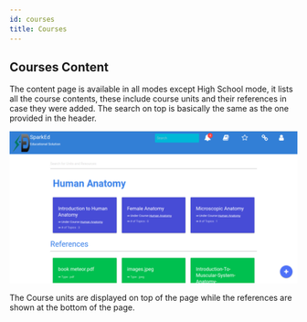 ```yaml
---
id: courses
title: Courses
---
```


## Courses Content  

The content page is available in all modes except High School mode, it lists all the course contents, these include course units and their references in case they were added. 
The search on top is basically the same as the one provided in the header.  

![Course Content](assets/courses1.png)  



The Course units are displayed on top of the page while the references are shown at the bottom of the page.  



